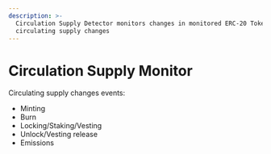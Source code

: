 ```yaml
---
description: >-
  Circulation Supply Detector monitors changes in monitored ERC-20 Token
  circulating supply changes
---
```


# Circulation Supply Monitor

Circulating supply changes events:

* Minting
* Burn
* Locking/Staking/Vesting
* Unlock/Vesting release
* Emissions

